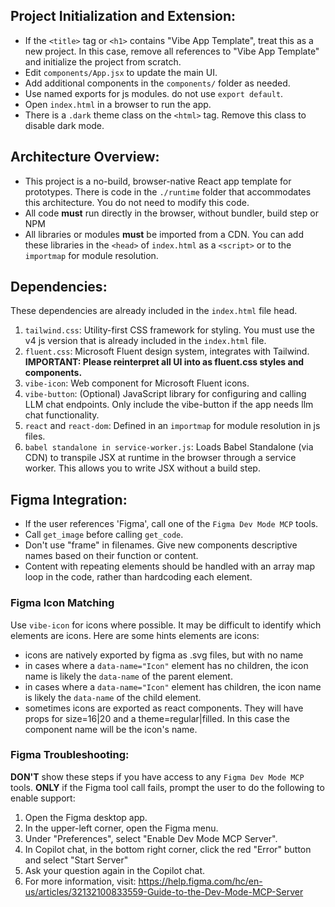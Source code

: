 ## Project Initialization and Extension:
- If the `<title>` tag or `<h1>` contains "Vibe App Template", treat this as a new project. In this case, remove all references to "Vibe App Template" and initialize the project from scratch.
- Edit `components/App.jsx` to update the main UI.
- Add additional components in the `components/` folder as needed.
- Use named exports for js modules. do not use `export default`.
- Open `index.html` in a browser to run the app.
- There is a `.dark` theme class on the `<html>` tag. Remove this class to disable dark mode.

## Architecture Overview:
- This project is a no-build, browser-native React app template for prototypes. There is code in the `./runtime` folder that accommodates this architecture. You do not need to modify this code.
- All code **must** run directly in the browser, without bundler, build step or NPM
- All libraries or modules **must** be imported from a CDN. You can add these libraries in the `<head>` of `index.html` as a `<script>` or to the `importmap` for module resolution.

## Dependencies:
These dependencies are already included in the `index.html` file head.
1. `tailwind.css`: Utility-first CSS framework for styling. You must use the v4 js version that is already included in the `index.html` file.
2. `fluent.css`: Microsoft Fluent design system, integrates with Tailwind. **IMPORTANT: Please reinterpret all UI into as fluent.css styles and components.**
3. `vibe-icon`: Web component for Microsoft Fluent icons.
4. `vibe-button`: (Optional) JavaScript library for configuring and calling LLM chat endpoints. Only include the vibe-button if the app needs llm chat functionality.
5. `react` and `react-dom`: Defined in an `importmap` for module resolution in js files.
6. `babel standalone in service-worker.js`: Loads Babel Standalone (via CDN) to transpile JSX at runtime in the browser through a service worker. This allows you to write JSX without a build step.

## Figma Integration:
- If the user references 'Figma', call one of the `Figma Dev Mode MCP` tools. 
- Call `get_image` before calling `get_code`.
- Don't use "frame" in filenames. Give new components descriptive names based on their function or content.
- Content with repeating elements should be handled with an array map loop in the code, rather than hardcoding each element.

### Figma Icon Matching
Use `vibe-icon` for icons where possible. It may be difficult to identify which elements are icons. Here are some hints elements are icons:
- icons are natively exported by figma as .svg files, but with no name
- in cases where a `data-name="Icon"` element has no children, the icon name is likely the `data-name` of the parent element.
- in cases where a `data-name="Icon"` element has children, the icon name is likely the `data-name` of the child element.
- sometimes icons are exported as react components. They will have props for size=16|20 and a theme=regular|filled. In this case the component name will be the icon's name.

### Figma Troubleshooting:
**DON'T** show these steps if you have access to any `Figma Dev Mode MCP` tools.
**ONLY** if the Figma tool call fails, prompt the user to do the following to enable support:
1. Open the Figma desktop app.
2. In the upper-left corner, open the Figma menu.
3. Under "Preferences", select "Enable Dev Mode MCP Server".
4. In Copilot chat, in the bottom right corner, click the red "Error" button and select "Start Server"
5. Ask your question again in the Copilot chat.
6. For more information, visit: https://help.figma.com/hc/en-us/articles/32132100833559-Guide-to-the-Dev-Mode-MCP-Server
